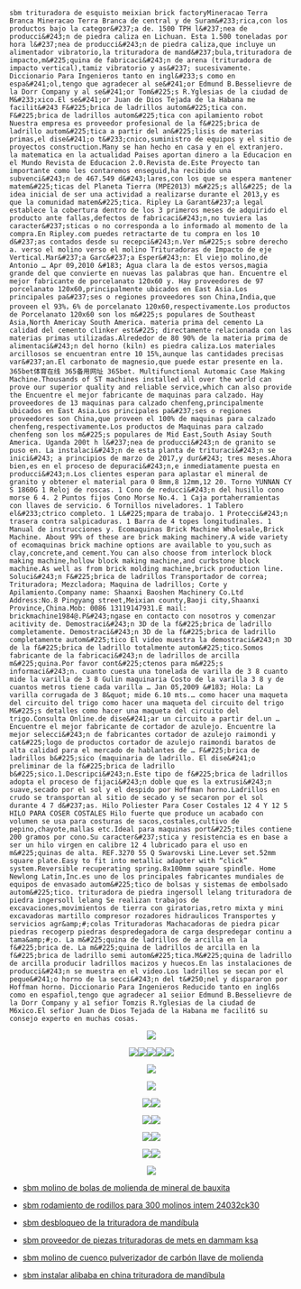
```
sbm trituradora de esquisto meixian brick factoryMineracao Terra Branca Mineracao Terra Branca de central y de Suram&#233;rica,con los productos bajo la categor&#237;a de. 1500 TPH l&#237;nea de producci&#243;n de piedra caliza en Lichuan. Esta 1.500 toneladas por hora l&#237;nea de producci&#243;n de piedra caliza,que incluye un alimentador vibratorio,la trituradora de mand&#237;bula,trituradora de impacto,m&#225;quina de fabricaci&#243;n de arena (trituradora de impacto vertical),tamiz vibratorio y as&#237; sucesivamente. Diccionario Para Ingenieros tanto en ingl&#233;s como en espa&#241;ol,tengo que agradecer al se&#241;or Edmund B.Besselievre de la Dorr Company y al se&#241;or Tom&#225;s R.Yglesias de la ciudad de M&#233;xico.El se&#241;or Juan de Dios Tejada de la Habana me facilit&#243 F&#225;brica de ladrillos autom&#225;tica con. F&#225;brica de ladrillos autom&#225;tica con apilamiento robot Nuestra empresa es proveedor profesional de la f&#225;brica de ladrillo autom&#225;tica a partir del an&#225;lisis de materias primas,el dise&#241;o t&#233;cnico,suministro de equipos y el sitio de proyectos construction.Many se han hecho en casa y en el extranjero. la matematica en la actualidad Paises aportan dinero a la Educacion en el Mundo Revista de Educacion 2.0.Revista de.Este Proyecto tan importante como les contaremos enseguid,ha recibido una subvenci&#243;n de 467.549 d&#243;lares,con los que se espera mantener matem&#225;ticas del Planeta Tierra (MPE2013) m&#225;s all&#225; de la idea inicial de ser una actividad a realizarse durante el 2013,y es que la comunidad matem&#225;tica. Ripley La Garant&#237;a legal establece la cobertura dentro de los 3 primeros meses de adquirido el producto ante fallas,defectos de fabricaci&#243;n,no tuviera las caracter&#237;sticas o no corresponda a lo informado al momento de la compra.En Ripley.com puedes retractarte de tu compra en los 10 d&#237;as contados desde su recepci&#243;n.Ver m&#225;s sobre derecho a. verso el molino verso el molino Trituradoras de Impacto de eje Vertical.Mar&#237;a Garc&#237;a Esper&#243;n: El viejo molino,de Antonio … Apr 09,2010 &#183; Agua clara la de estos versos,magia grande del que convierte en nuevas las palabras que han. Encuentre el mejor fabricante de porcelanato 120x60 y. Hay proveedores de 97 porcelanato 120x60,principalmente ubicados en East Asia.Los principales pa&#237;ses o regiones proveedores son China,India,que proveen el 93%，6% de porcelanato 120x60,respectivamente.Los productos de Porcelanato 120x60 son los m&#225;s populares de Southeast Asia,North Americay South America. materia prima del cemento La calidad del cemento clinker est&#225; directamente relacionada con las materias primas utilizadas.Alrededor de 80 90% de la materia prima de alimentaci&#243;n del horno (kiln) es piedra caliza.Los materiales arcillosos se encuentran entre 10 15%,aunque las cantidades precisas var&#237;an.El carbonato de magnesio,que puede estar presente en la. 365bet体育在线 365备用网址 365bet. Multifunctional Automaic Case Making Machine.Thousands of ST machines installed all over the world can prove our superior quality and reliable service,which can also provide the Encuentre el mejor fabricante de maquinas para calzado. Hay proveedores de 13 maquinas para calzado chenfeng,principalmente ubicados en East Asia.Los principales pa&#237;ses o regiones proveedores son China,que proveen el 100% de maquinas para calzado chenfeng,respectivamente.Los productos de Maquinas para calzado chenfeng son los m&#225;s populares de Mid East,South Asiay South America. Uganda 200t h l&#237;nea de producci&#243;n de granito se puso en. La instalaci&#243;n de esta planta de trituraci&#243;n se inici&#243; a principios de marzo de 2017,y dur&#243; tres meses.Ahora bien,es en el proceso de depuraci&#243;n,e inmediatamente puesta en producci&#243;n.Los clientes esperan para aplastar el mineral de granito y obtener el material para 0 8mm,8 12mm,12 20. Torno YUNNAN CY S 1860G 1 Reloj de roscas. 1 Cono de reducci&#243;n del husillo cono morse 6 4. 2 Puntos fijos Cono Morse No.4. 1 Caja portaherramientas con llaves de servicio. 6 Tornillos niveladores. 1 Tablero el&#233;ctrico completo. 1 L&#225;mpara de trabajo. 1 Protecci&#243;n trasera contra salpicaduras. 1 Barra de 4 topes longitudinales. 1 Manual de instrucciones y. Ecomaquinas Brick Machine Wholesale,Brick Machine. About 99% of these are brick making machinery.A wide variety of ecomaquinas brick machine options are available to you,such as clay,concrete,and cement.You can also choose from interlock block making machine,hollow block making machine,and curbstone block machine.As well as from brick molding machine,brick production line. Soluci&#243;n F&#225;brica de ladrillos Transportador de correa; Trituradora; Mezcladora; Maquina de ladrillos; Corte y Apilamiento.Company name: Shaanxi Baoshen Machinery Co.Ltd Address:No.8 Pingyang street,Meixian county,Baoji city,Shaanxi Province,China.Mob: 0086 13119147931.E mail: brickmachine1984@.P&#243;ngase en contacto con nosotros y comenzar acitivity de. Demostraci&#243;n 3D de la f&#225;brica de ladrillo completamente. Demostraci&#243;n 3D de la f&#225;brica de ladrillo completamente autom&#225;tico El video muestra la demostraci&#243;n 3D de la f&#225;brica de ladrillo totalmente autom&#225;tico.Somos fabricante de la fabricaci&#243;n de ladrillos de arcilla m&#225;quina.Por favor cont&#225;ctenos para m&#225;s informaci&#243;n. cuanto cuesta una tonelada de varilla de 3 8 cuanto mide la varilla de 3 8 Gulin maquinaria Costo de la varilla 3 8 y de cuantos metros tiene cada varilla … Jan 05,2009 &#183; Hola: La varilla corrugada de 3 8&quot; mide 6.10 mts.… como hacer una maqueta del circuito del trigo como hacer una maqueta del circuito del trigo M&#225;s detalles como hacer una maqueta del circuito del trigo.Consulta Online.de dise&#241;ar un circuito a partir del.un … Encuentre el mejor fabricante de cortador de azulejo. Encuentre la mejor selecci&#243;n de fabricantes cortador de azulejo raimondi y cat&#225;logo de productos cortador de azulejo raimondi baratos de alta calidad para el mercado de hablantes de … F&#225;brica de ladrillos b&#225;sico (maquinaria de ladrillo. El dise&#241;o preliminar de la f&#225;brica de ladrillo b&#225;sico.1.Descripci&#243;n.Este tipo de f&#225;brica de ladrillos adopta el proceso de fijaci&#243;n doble que es la extrusi&#243;n suave,secado por el sol y el despido por Hoffman horno.Ladrillos en crudo se transportan al sitio de secado y se secaron por el sol durante 4 7 d&#237;as. Hilo Poliester Para Coser Costales 12 4 Y 12 5 HILO PARA COSER COSTALES Hilo fuerte que produce un acabado con volumen se usa para costuras de sacos,costales,cultivo de pepino,chayote,mallas etc.Ideal para maquinas port&#225;tiles contiene 200 gramos por cono.Su caracter&#237;stica y resistencia es en base a ser un hilo virgen en calibre 12 4 lubricado para el uso en m&#225;quinas de alta. REF.3270 55 Q Swarovski Line.Lever set.52mm square plate.Easy to fit into metallic adapter with “click” system.Reversible recuperating spring.8x100mm square spindle. Home Newlong Latin,Inc.es uno de los principales fabricantes mundiales de equipos de envasado autom&#225;tico de bolsas y sistemas de embolsado autom&#225;tico. trituradora de piedra ingersoll lelang trituradora de piedra ingersoll lelang Se realizan trabajos de excavaciones,movimientos de tierra con giratorias,retro mixta y mini excavadoras martillo compresor rozadores hidraulicos Transportes y servicios agr&amp;#;colas Trituradoras Machacadoras de piedra picar piedras recogerp piedras despredegadora de carga despredegar continu a tama&amp;#;o. La m&#225;quina de ladrillos de arcilla en la f&#225;brica de. La m&#225;quina de ladrillos de arcilla en la f&#225;brica de ladrillo semi autom&#225;tica.M&#225;quina de ladrillo de arcilla producir ladrillos macizos y huecos.En las instalaciones de producci&#243;n se muestra en el video.Los ladrillos se secan por el peque&#241;o horno de la secci&#243;n del t&#250;nel y dispararon por Hoffman horno. Diccionario Para Ingenieros Reducido tanto en ingl6s como en espafiol,tengo que agradecer a1 seiior Edmund B.Besselievre de la Dorr Company y a1 sefior Tomzis R.Yglesias de la ciudad de M6xico.El sefior Juan de Dios Tejada de la Habana me facilit6 su consejo experto en muchas cosas. 
```

<div align="center">

<a href="https://es-crusher.shibang-china.com/github&k=sbm+trituradora+de+esquisto+meixian+brick+factory"><img src="https://static.shibang-china.com/es/crusher/logo.jpg"></a>

<a href="https://es-crusher.shibang-china.com/github&k=sbm+trituradora+de+esquisto+meixian+brick+factory"><img src="https://static.shibang-china.com/es/crusher/index.jpg"></a><a href="https://es-crusher.shibang-china.com/material.htmlgithub&k=sbm+trituradora+de+esquisto+meixian+brick+factory"><img src="https://static.shibang-china.com/es/crusher/material.jpg"></a><a href="https://es-crusher.shibang-china.com/application.htmlgithub&k=sbm+trituradora+de+esquisto+meixian+brick+factory"><img src="https://static.shibang-china.com/es/crusher/application.jpg"></a><a href="https://es-crusher.shibang-china.com/aboutus.htmlgithub&k=sbm+trituradora+de+esquisto+meixian+brick+factory"><img src="https://static.shibang-china.com/es/crusher/aboutus.jpg"></a><a href="https://es-crusher.shibang-china.com/contact.htmlgithub&k=sbm+trituradora+de+esquisto+meixian+brick+factory"><img src="https://static.shibang-china.com/es/crusher/contact.jpg"></a>

<a href="https://es-crusher.shibang-china.com/github&k=sbm+trituradora+de+esquisto+meixian+brick+factory"><img src="https://static.shibang-china.com/es/crusher/banner.jpg"></a>

<a href="https://swt.shibang-china.com/github&k=sbm+trituradora+de+esquisto+meixian+brick+factory"><img src="https://static.shibang-china.com/es/crusher/text.jpg"></a>

<a href="https://swt.shibang-china.com/github&k=sbm+trituradora+de+esquisto+meixian+brick+factory"><img src="https://static.shibang-china.com/es/crusher/chat.jpg"></a><a href="https://es-crusher.shibang-china.com/contact.htmlgithub&k=sbm+trituradora+de+esquisto+meixian+brick+factory"><img src="https://static.shibang-china.com/es/crusher/message.jpg"></a>

<a href="https://es-crusher.shibang-china.com/products/pe.htmlgithub&k=sbm+trituradora+de+esquisto+meixian+brick+factory"><img src="https://static.shibang-china.com/es/crusher/pe.jpg"></a><a href="https://es-crusher.shibang-china.com/products/pf.htmlgithub&k=sbm+trituradora+de+esquisto+meixian+brick+factory"><img src="https://static.shibang-china.com/es/crusher/pf.jpg"></a>

<a href="https://es-crusher.shibang-china.com/products/hpt.htmlgithub&k=sbm+trituradora+de+esquisto+meixian+brick+factory"><img src="https://static.shibang-china.com/es/crusher/hpt.jpg"></a><a href="https://es-crusher.shibang-china.com/products/vsi.htmlgithub&k=sbm+trituradora+de+esquisto+meixian+brick+factory"><img src="https://static.shibang-china.com/es/crusher/vsi.jpg"></a>

<a href="https://es-crusher.shibang-china.com/products/klv.htmlgithub&k=sbm+trituradora+de+esquisto+meixian+brick+factory"><img src="https://static.shibang-china.com/es/crusher/klv.jpg"></a><a href="https://es-crusher.shibang-china.com/products/portable.htmlgithub&k=sbm+trituradora+de+esquisto+meixian+brick+factory"><img src="https://static.shibang-china.com/es/crusher/portable.jpg"></a>

<a href="https://swt.shibang-china.com/github&k=sbm+trituradora+de+esquisto+meixian+brick+factory"><img src="https://static.shibang-china.com/es/crusher/case.jpg"></a>

</div>


* [sbm molino de bolas de molienda de mineral de bauxita](sbm%20molino%20de%20bolas%20de%20molienda%20de%20mineral%20de%20bauxita.md)

* [sbm rodamiento de rodillos para 300 molinos intem 24032ck30](sbm%20rodamiento%20de%20rodillos%20para%20300%20molinos%20intem%2024032ck30.md)

* [sbm desbloqueo de la trituradora de mandíbula](sbm%20desbloqueo%20de%20la%20trituradora%20de%20mand%C3%ADbula.md)

* [sbm proveedor de piezas trituradoras de mets en dammam ksa](sbm%20proveedor%20de%20piezas%20trituradoras%20de%20mets%20en%20dammam%20ksa.md)

* [sbm molino de cuenco pulverizador de carbón llave de molienda](sbm%20molino%20de%20cuenco%20pulverizador%20de%20carb%C3%B3n%20llave%20de%20molienda.md)

* [sbm instalar alibaba en china trituradora de mandíbula](sbm%20instalar%20alibaba%20en%20china%20trituradora%20de%20mand%C3%ADbula.md)